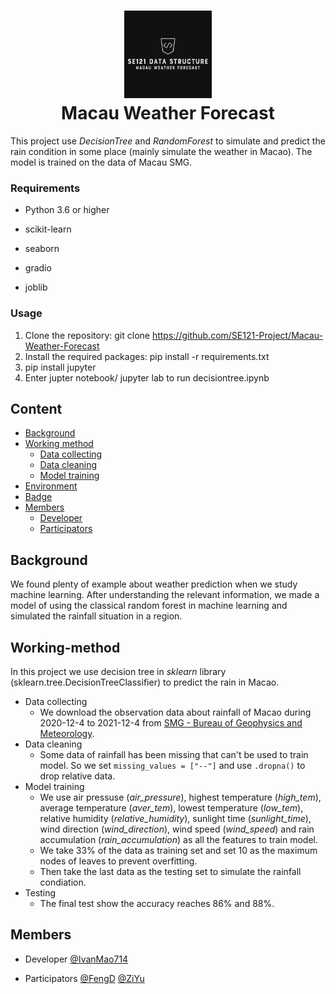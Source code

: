 <h1 align="center">
    <picture>
      <img src="./logo.png" width="140">
    </picture>
    <br>
    Macau Weather Forecast
</h1>

This project use *DecisionTree* and *RandomForest* to simulate and predict the rain condition in some place (mainly simulate the weather in Macao). The model is trained on the data of Macau SMG. 

### Requirements

- Python 3.6 or higher

- scikit-learn

- seaborn

- gradio

- joblib


### Usage

1. Clone the repository: git clone https://github.com/SE121-Project/Macau-Weather-Forecast
2. Install the required packages: pip install -r requirements.txt
3. pip install jupyter
4. Enter jupter notebook/ jupyter lab to run decisiontree.ipynb

## **Content**

- [Background](#Background)
- [Working method](#Working-method)
    - [Data collecting](#Data-collecting)
    - [Data cleaning](#Data-cleaning)
    - [Model training](#Model-traning)
- [Environment](#Environment)
- [Badge](#Badge)
- [Members](#Members)
    - [Developer](#Developer)
    - [Participators](#Participators)


## **Background**
We found plenty of example about weather prediction when we study machine learning. After understanding the relevant information, we made a model of using the classical random forest in machine learning and simulated the rainfall situation in a region.

## **Working-method**
In this project we use decision tree in *sklearn* library (sklearn.tree.DecisionTreeClassifier) to predict the rain in Macao. 

- Data collecting
    - We download the observation data about rainfall of Macao during 2020-12-4 to 2021-12-4 from [SMG - Bureau of Geophysics and Meteorology](https://www.smg.gov.mo).
- Data cleaning
    - Some data of rainfall has been missing that can't be used to train model. So we set ```missing_values = ["--"]``` and use ```.dropna()``` to drop relative data.
- Model training
    - We use air pressuse (*air_pressure*), highest temperature (*high_tem*), average temperature (*aver_tem*), lowest temperature (*low_tem*), relative humidity (*relative_humidity*), sunlight time (*sunlight_time*), wind direction (*wind_direction*), wind speed (*wind_speed*) and rain accumulation (*rain_accumulation*) as all the features to train model.
    - We take 33% of the data as training set and set 10 as the maximum nodes of leaves to prevent overfitting.
    - Then take the last data as the testing set to simulate the rainfall condiation.
- Testing
    - The final test show the accuracy reaches 86% and 88%.


## **Members**
- Developer
    [@IvanMao714](https://huggingface.co/IvanMao714)

- Participators 
    [@FengD](https://huggingface.co/FengD)  [@ZiYu]()




